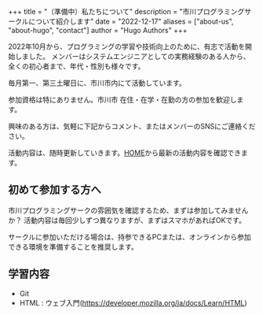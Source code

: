 +++
title = "（準備中）私たちについて"
description = "市川プログラミングサークルについて紹介します"
date = "2022-12-17"
aliases = ["about-us", "about-hugo", "contact"]
author = "Hugo Authors"
+++

2022年10月から、プログラミングの学習や技術向上のために、有志で活動を開始しました。
メンバーはシステムエンジニアとしての実務経験のある人から、全くの初心者まで、年代・性別も様々です。

毎月第一、第三土曜日に、市川市内にて活動しています。

参加資格は特にありません。市川市 在住・在学・在勤の方の参加を歓迎します。

興味のある方は、気軽に下記からコメント、またはメンバーのSNSにご連絡ください。

活動内容は、随時更新していきます。[HOME](https://ichikawa-programming-circle.github.io/website/)から最新の活動内容を確認できます。

## 初めて参加する方へ

市川プログラミングサークの雰囲気を確認するため、まずは参加してみませんか？
活動内容は毎回少しずつ異なりますが、まずはスマホがあればOKです。

サークルに参加いただける場合は、持参できるPCまたは、オンラインから参加できる環境を準備することを推奨します。

## 学習内容

* Git
* HTML : ウェブ入門(https://developer.mozilla.org/ja/docs/Learn/HTML)
 

